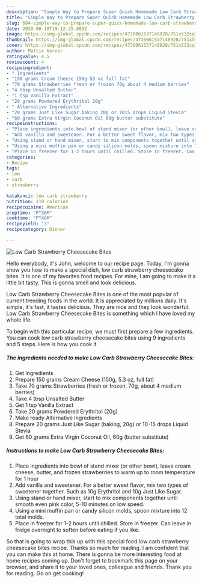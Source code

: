 ```yaml
---
description: "Simple Way to Prepare Super Quick Homemade Low Carb Strawberry Cheesecake Bites"
title: "Simple Way to Prepare Super Quick Homemade Low Carb Strawberry Cheesecake Bites"
slug: 684-simple-way-to-prepare-super-quick-homemade-low-carb-strawberry-cheesecake-bites
date: 2020-08-19T19:12:35.889Z
image: https://img-global.cpcdn.com/recipes/4730061537148928/751x532cq70/low-carb-strawberry-cheesecake-bites-recipe-main-photo.jpg
thumbnail: https://img-global.cpcdn.com/recipes/4730061537148928/751x532cq70/low-carb-strawberry-cheesecake-bites-recipe-main-photo.jpg
cover: https://img-global.cpcdn.com/recipes/4730061537148928/751x532cq70/low-carb-strawberry-cheesecake-bites-recipe-main-photo.jpg
author: Mattie Warner
ratingvalue: 4.5
reviewcount: 4
recipeingredient:
- " Ingredients"
- "150 grams Cream Cheese 150g 53 oz full fat"
- "70 grams Strawberries fresh or frozen 70g about 4 medium berries"
- "4 tbsp Unsalted Butter"
- "1 tsp Vanilla Extract"
- "20 grams Powdered Erythritol 20g"
- " Alternative Ingredients"
- "20 grams Just Like Sugar baking 20g or 1015 drops Liquid Stevia"
- "60 grams Extra Virgin Coconut Oil 60g butter substitute"
recipeinstructions:
- "Place ingredients into bowl of stand mixer (or other bowl), leave cream cheese, butter, and frozen strawberries to warm up to room temperature for 1 hour"
- "Add vanilla and sweetener. For a better sweet flavor, mix two types of sweetener together. Such as 10g Erythritol and 10g Just Like Sugar."
- "Using stand or hand mixer, start to mix components together until smooth even pink color, 5-10 minutes on low speed."
- "Using a mini muffin pan or candy silicon molds, spoon mixture into 12 total molds."
- "Place in freezer for 1-2 hours until chilled. Store in freezer. Can leave in fridge overnight to soften before eating if you like."
categories:
- Recipe
tags:
- low
- carb
- strawberry

katakunci: low carb strawberry 
nutrition: 119 calories
recipecuisine: American
preptime: "PT36M"
cooktime: "PT46M"
recipeyield: "3"
recipecategory: Dinner

---
```



![Low Carb Strawberry Cheesecake Bites](https://img-global.cpcdn.com/recipes/4730061537148928/751x532cq70/low-carb-strawberry-cheesecake-bites-recipe-main-photo.jpg)

Hello everybody, it's John, welcome to our recipe page. Today, I'm gonna show you how to make a special dish, low carb strawberry cheesecake bites. It is one of my favorites food recipes. For mine, I am going to make it a little bit tasty. This is gonna smell and look delicious.

Low Carb Strawberry Cheesecake Bites is one of the most popular of current trending foods in the world. It is appreciated by millions daily. It's simple, it's fast, it tastes delicious. They are nice and they look wonderful. Low Carb Strawberry Cheesecake Bites is something which I have loved my whole life.




To begin with this particular recipe, we must first prepare a few ingredients. You can cook low carb strawberry cheesecake bites using 9 ingredients and 5 steps. Here is how you cook it.

<!--inarticleads1-->

##### The ingredients needed to make Low Carb Strawberry Cheesecake Bites:

1. Get  Ingredients
1. Prepare 150 grams Cream Cheese (150g, 5.3 oz, full fat)
1. Take 70 grams Strawberries (fresh or frozen, 70g, about 4 medium berries)
1. Take 4 tbsp Unsalted Butter
1. Get 1 tsp Vanilla Extract
1. Take 20 grams Powdered Erythritol (20g)
1. Make ready  Alternative Ingredients
1. Prepare 20 grams Just Like Sugar (baking, 20g) or 10-15 drops Liquid Stevia
1. Get 60 grams Extra Virgin Coconut Oil, 60g (butter substitute)




<!--inarticleads2-->

##### Instructions to make Low Carb Strawberry Cheesecake Bites:

1. Place ingredients into bowl of stand mixer (or other bowl), leave cream cheese, butter, and frozen strawberries to warm up to room temperature for 1 hour
1. Add vanilla and sweetener. For a better sweet flavor, mix two types of sweetener together. Such as 10g Erythritol and 10g Just Like Sugar.
1. Using stand or hand mixer, start to mix components together until smooth even pink color, 5-10 minutes on low speed.
1. Using a mini muffin pan or candy silicon molds, spoon mixture into 12 total molds.
1. Place in freezer for 1-2 hours until chilled. Store in freezer. Can leave in fridge overnight to soften before eating if you like.




So that is going to wrap this up with this special food low carb strawberry cheesecake bites recipe. Thanks so much for reading. I am confident that you can make this at home. There is gonna be more interesting food at home recipes coming up. Don't forget to bookmark this page on your browser, and share it to your loved ones, colleague and friends. Thank you for reading. Go on get cooking!
